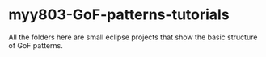 # myy803-GoF-patterns-tutorials

All the folders here are small eclipse projects that show the basic structure of GoF patterns.
